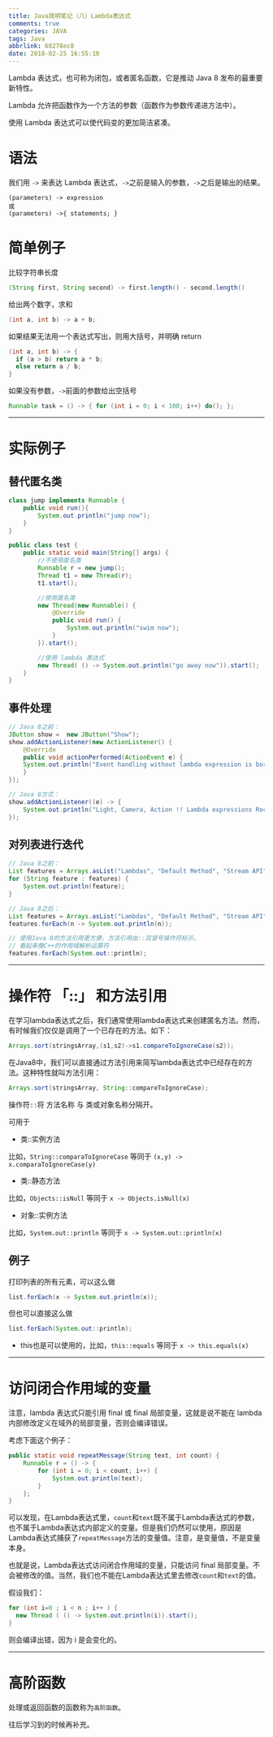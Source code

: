 ```yaml
---
title: Java简明笔记（八）Lambda表达式
comments: true
categories: JAVA
tags: Java
abbrlink: 68278ec8
date: 2018-02-25 16:55:10
---
```


Lambda 表达式，也可称为闭包，或者匿名函数，它是推动 Java 8 发布的最重要新特性。

Lambda 允许把函数作为一个方法的参数（函数作为参数传递进方法中）。

使用 Lambda 表达式可以使代码变的更加简洁紧凑。

# 语法

我们用 `->` 来表达 Lambda 表达式，`->`之前是输入的参数，`->`之后是输出的结果。

```
(parameters) -> expression
或
(parameters) ->{ statements; }
```

<!-- more -->

# 简单例子

比较字符串长度

```java
(String first, String second) -> first.length() - second.length()
```

给出两个数字，求和

```java
(int a, int b) -> a + b;
```

如果结果无法用一个表达式写出，则用大括号，并明确 return

```java
(int a, int b) -> {
  if (a > b) return a * b;
  else return a / b;
}
```

如果没有参数，`->`前面的参数给出空括号

```java
Runnable task = () -> { for (int i = 0; i < 100; i++) do(); };
```

---

# 实际例子

## 替代匿名类

```java
class jump implements Runnable {
    public void run(){
        System.out.println("jump now");
    }
}

public class test {
    public static void main(String[] args) {
        //不使用匿名类
        Runnable r = new jump();
        Thread t1 = new Thread(r);
        t1.start();

        //使用匿名类
        new Thread(new Runnable() {
            @Override
            public void run() {
                System.out.println("swim now");
            }
        }).start();

        //使用 lambda 表达式
        new Thread( () -> System.out.println("go away now")).start();
    }
}

```

## 事件处理

```java
// Java 8之前：
JButton show =  new JButton("Show");
show.addActionListener(new ActionListener() {
    @Override
    public void actionPerformed(ActionEvent e) {
    System.out.println("Event handling without lambda expression is boring");
    }
});

// Java 8方式：
show.addActionListener((e) -> {
    System.out.println("Light, Camera, Action !! Lambda expressions Rocks");
});
```

## 对列表进行迭代

```java
// Java 8之前：
List features = Arrays.asList("Lambdas", "Default Method", "Stream API", "Date and Time API");
for (String feature : features) {
    System.out.println(feature);
}

// Java 8之后：
List features = Arrays.asList("Lambdas", "Default Method", "Stream API", "Date and Time API");
features.forEach(n -> System.out.println(n));

// 使用Java 8的方法引用更方便，方法引用由::双冒号操作符标示，
// 看起来像C++的作用域解析运算符
features.forEach(System.out::println);
```


---

# 操作符 「::」 和方法引用

在学习lambda表达式之后，我们通常使用lambda表达式来创建匿名方法。然而，有时候我们仅仅是调用了一个已存在的方法。如下：
```java
Arrays.sort(stringsArray,(s1,s2)->s1.compareToIgnoreCase(s2));
```

在Java8中，我们可以直接通过方法引用来简写lambda表达式中已经存在的方法。这种特性就叫方法引用：
```java
Arrays.sort(stringsArray, String::compareToIgnoreCase);
```

操作符`::`将 方法名称 与 类或对象名称分隔开。

可用于
* 类::实例方法

 比如，`String::comparaToIgnoreCase` 等同于 `(x,y) -> x.comparaToIgnoreCase(y)`

* 类::静态方法

 比如，`Objects::isNull` 等同于 `x -> Objects.isNull(x)`

* 对象::实例方法

 比如，`System.out::println` 等同于 `x -> System.out::println(x)`


## 例子

打印列表的所有元素，可以这么做
```java
list.forEach(x -> System.out.println(x));
```

但也可以直接这么做
```java
list.forEach(System.out::println);
```

* this也是可以使用的，比如，`this::equals` 等同于 `x -> this.equals(x)`

---

# 访问闭合作用域的变量

注意，lambda 表达式只能引用 final 或 final 局部变量，这就是说不能在 lambda 内部修改定义在域外的局部变量，否则会编译错误。

考虑下面这个例子：

```java
public static void repeatMessage(String text, int count) {
    Runnable r = () -> {
        for (int i = 0; i < count; i++) {
            System.out.println(text);
        }
    };
}
```

可以发现，在Lambda表达式里，`count`和`text`既不属于Lambda表达式的参数，也不属于Lambda表达式内部定义的变量。但是我们仍然可以使用，原因是Lambda表达式捕获了`repeatMessage`方法的变量值。注意，是变量值，不是变量本身。

也就是说，Lambda表达式访问闭合作用域的变量，只能访问 final 局部变量。不会被修改的值。当然，我们也不能在Lambda表达式里去修改`count`和`text`的值。

假设我们：

```java
for (int i=0 ; i < n ; i++ ) {
  new Thread ( () -> System.out.println(i)).start();
}
```

则会编译出错，因为 i 是会变化的。

---

# 高阶函数

处理或返回函数的函数称为`高阶函数`。

往后学习到的时候再补充。
